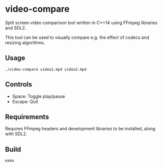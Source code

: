 video-compare
=============

Split screen video comparison tool written in C++14 using FFmpeg libraries and SDL2.

This tool can be used to visually compare e.g. the effect of codecs and resizing algorithms.

Usage
-----

    ./video-compare video1.mp4 video2.mp4

Controls
--------

* Space: Toggle play/pause
* Escape: Quit

Requirements
------------

Requires FFmpeg headers and development libraries to be installed, along with SDL2.

Build
-----

    make
